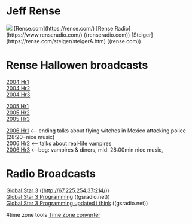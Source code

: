 # Jeff Rense
<img src="https://www.renseradio.com/JR-2b.jpg">  
[Rense.com](https://rense.com/)  
[Rense Radio](https://www.renseradio.com/) ((renseradio.com))  
[Steiger](https://rense.com/steiger/steigerA.htm)  ((rense.com))  

# Rense Hallowen broadcasts
[2004 Hr1](http://mediaarchives.gsradio.net/rense/special/rense_Steiger_102904_hr1.mp3)  
[2004 Hr2](http://mediaarchives.gsradio.net/rense/special/rense_Steiger_102904_hr2.mp3)  
[2004 Hr3](http://mediaarchives.gsradio.net/rense/special/rense_Steiger_102904_hr3.mp3)  

[2005 Hr1](http://mediaarchives.gsradio.net/rense/special/rense_Steiger_102805_hr1.mp3)  
[2005 Hr2](http://mediaarchives.gsradio.net/rense/special/rense_Steiger_102805_hr2.mp3)  
[2005 Hr3](http://mediaarchives.gsradio.net/rense/special/rense_Steiger_102805_hr3.mp3)  

[2006 Hr1](http://mediaarchives.gsradio.net/rense/special/rense_Steiger_102706_hr1.mp3)  <-- ending talks about flying witches in Mexico attacking police (28:20=nice music)   
[2006 Hr2](http://mediaarchives.gsradio.net/rense/special/rense_Steiger_102706_hr2.mp3)  <-- talks about real-life vampires  
[2006 Hr3](http://mediaarchives.gsradio.net/rense/special/rense_Steiger_102706_hr3.mp3)  <--beg: vampires & diners, mid:  28:00min nice music,  

# Radio Broadcasts
[Global Star 3](http://67.225.254.37:2146/index.html?sid=1) ((http://67.225.254.37:214/))  
[Global Star 3 Programming](http://www.gsradio.net/schedule/star-3.htm) ((gsradio.net))  
[Global Star 3 Programming updated i think](http://www.gsradio.net/help/m-f-star-3.htm) ((gsradio.net))  


#time zone tools
[Time Zone converter](https://24timezones.com/difference/mst/est)  